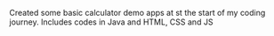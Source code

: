Created some basic calculator demo apps at st the start of my coding journey.
Includes codes in Java and HTML, CSS and JS

